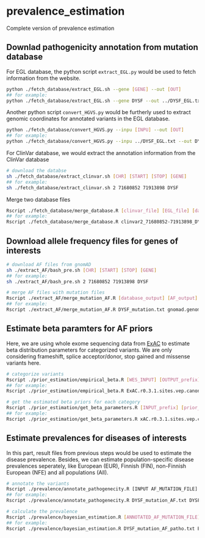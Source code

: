 # prevalence_estimation
Complete version of prevalence estimation

## Downlad pathogenicity annotation from mutation database
For EGL database, the python script `extract_EGL.py` would be used to fetch information from the website.
``` bash
python ./fetch_database/extract_EGL.sh --gene [GENE] --out [OUT]
## for example: 
python ./fetch_database/extract_EGL.sh --gene DYSF --out ../DYSF_EGL.txt
```
Another python script `convert_HGVS.py` would be furtherly used to extract genomic coordinates for annotated variants in the EGL database.
```bash
python ./fetch_database/convert_HGVS.py --inpu [INPU] --out [OUT]
## for example:
python ./fetch_database/convert_HGVS.py --inpu ../DYSF_EGL.txt --out DYSF_EGL_loc.txt
```

For ClinVar database, we would extract the annotation information from the ClinVar database
```bash
# download the databse
sh ./fetch_database/extract_clinvar.sh [CHR] [START] [STOP] [GENE]
## for example:
sh ./fetch_database/extract_clinvar.sh 2 71680852 71913898 DYSF
```

Merge two database files
```bash
Rscript ./fetch_database/merge_database.R [clinvar_file] [EGL_file] [database_output]
## for example:
Rscript ./fetch_database/merge_database.R clinvar2_71680852-71913898_DYSF_info.table DYSF_EGL_loc.txt DYSF_mutation.txt
```

## Download allele frequency files for genes of interests
```bash
# download AF files from gnomAD
sh ./extract_AF/bash_pre.sh [CHR] [START] [STOP] [GENE]
## for example:
sh ./extract_AF/bash_pre.sh 2 71680852 71913898 DYSF

# merge AF files with mutation files
Rscript ./extract_AF/merge_mutation_AF.R [database_output] [AF_output] [merged_database_AF]
## for example:
Rscript ./extract_AF/merge_mutation_AF.R DYSF_mutation.txt gnomad.genomes_exomes.r2.0.2.sites_2.71680852-71913898_DYSF_splitted_miniRepresented.table DYSF_mutation_AF.txt
```

## Estimate beta paramters for AF priors

Here, we are using whole exome sequencing data from [ExAC](ftp://ftp.broadinstitute.org/pub/ExAC_release/release1/manuscript_data/) to estimate beta distribution parameters for categorized variants. We are only considering frameshift, splice acceptor/donor, stop gained and missense variants here.

```bash
# categorize variants
Rscript ./prior_estimation/empirical_beta.R [WES_INPUT] [OUTPUT_prefix]
## for example:
Rscript ./prior_estimation/empirical_beta.R ExAC.r0.3.1.sites.vep.canonical.table.gz xAC.r0.3.1.sites.vep.canonical

# get the estimated beta priors for each category
Rscript ./prior_estimation/get_beta_parameters.R [INPUT_prefix] [prior_output]
## for example:
Rscript ./prior_estimation/get_beta_parameters.R xAC.r0.3.1.sites.vep.canonical ExAC_beta_priors.txt 
``` 

## Estimate prevalences for diseases of interests

In this part, result files from previous steps would be used to estimate the disease prevalence. Besides, we can estimate population-specific disease prevalences seperately, like European (EUR), Finnish (FIN), non-Finnish European (NFE) and all populations (All).

```bash
# annotate the variants
Rscript ./prevalence/annotate_pathogenecity.R [INPUT AF_MUTATION_FILE] [OUTPUT ANNOTATED_AF_MUTATION_FILE]
## for example:
Rscript ./prevalence/annotate_pathogenecity.R DYSF_mutation_AF.txt DYSF_mutation_AF_patho.txt

# calculate the prevalence
Rscript ./prevalence/bayesian_estimation.R [ANNOTATED_AF_MUTATION_FILE] [PARAMETER_FILE] [POPULATION] [CONFIDENCE] [OUTPUT PREVELANCE_RESULT_FILE]
## for example:
Rscript ./prevalence/bayesian_estimation.R DYSF_mutation_AF_patho.txt ExAC_beta_priors.txt All 0.95 DYSF_All_0.95.txt
```

